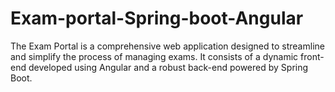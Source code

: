 # Exam-portal-Spring-boot-Angular
The Exam Portal is a comprehensive web application designed to streamline and simplify the process of managing exams. It consists of a dynamic front-end developed using Angular and a robust back-end powered by Spring Boot.

